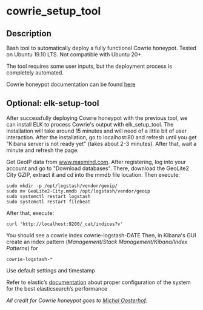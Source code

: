 # cowrie_setup_tool
## Description
Bash tool to automatically deploy a fully functional Cowrie honeypot. Tested on Ubuntu 19.10 LTS. Not compatible with Ubuntu 20+.

The tool requires some user inputs, but the deployment process is completely automated.

Cowrie honeypot documentation can be found [here](https://cowrie.readthedocs.io/en/latest/index.html)


## Optional: elk-setup-tool
After successfully deploying Cowrie honeypot with the previous tool, we can install ELK to process Cowrie's output with elk_setup_tool. The installation will take around 15 minutes and will need of a little bit of user interaction.
After the installation, go to localhost:80 and refresh until you get "Kibana server is not ready yet" (takes about 2-3 minutes). After that, wait a minute and refresh the page.

Get GeoIP data from www.maxmind.com. After registering, log into your account and go to "Download databases". There, download the GeoLite2 City GZIP, extract it and cd into the mmdb file location. Then execute:
```
sudo mkdir -p /opt/logstash/vendor/geoip/
sudo mv GeoLite2-City.mmdb /opt/logstash/vendor/geoip
sudo systemctl restart logstash
sudo systemctl restart filebeat
```

After that, execute:
```
curl 'http://localhost:9200/_cat/indices?v'
```
You should see a cowrie index cowrie-logstash-DATE
Then, in Kibana's GUI create an index pattern (*Management/Stack Management/Kibana/Index Patterns*) for 
```
cowrie-logstash-*
```
Use default settings and timestamp

Refer to elastic’s [documentation](https://www.elastic.co/guide/index.html) about proper configuration of the system for the best elasticsearch’s performance

*All credit for Cowrie honeypot goes to [Michel Oosterhof](https://github.com/cowrie/cowrie).*
